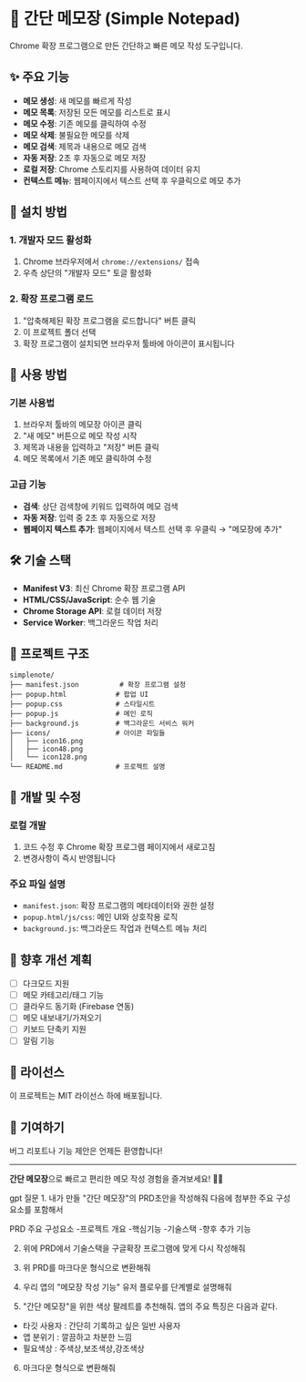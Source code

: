 # 📝 간단 메모장 (Simple Notepad)

Chrome 확장 프로그램으로 만든 간단하고 빠른 메모 작성 도구입니다.

## ✨ 주요 기능

-  **메모 생성**: 새 메모를 빠르게 작성
-  **메모 목록**: 저장된 모든 메모를 리스트로 표시
-  **메모 수정**: 기존 메모를 클릭하여 수정
-  **메모 삭제**: 불필요한 메모를 삭제
-  **메모 검색**: 제목과 내용으로 메모 검색
-  **자동 저장**: 2초 후 자동으로 메모 저장
-  **로컬 저장**: Chrome 스토리지를 사용하여 데이터 유지
-  **컨텍스트 메뉴**: 웹페이지에서 텍스트 선택 후 우클릭으로 메모 추가

## 🚀 설치 방법

### 1. 개발자 모드 활성화

1. Chrome 브라우저에서 `chrome://extensions/` 접속
2. 우측 상단의 "개발자 모드" 토글 활성화

### 2. 확장 프로그램 로드

1. "압축해제된 확장 프로그램을 로드합니다" 버튼 클릭
2. 이 프로젝트 폴더 선택
3. 확장 프로그램이 설치되면 브라우저 툴바에 아이콘이 표시됩니다

## 📖 사용 방법

### 기본 사용법

1. 브라우저 툴바의 메모장 아이콘 클릭
2. "새 메모" 버튼으로 메모 작성 시작
3. 제목과 내용을 입력하고 "저장" 버튼 클릭
4. 메모 목록에서 기존 메모 클릭하여 수정

### 고급 기능

-  **검색**: 상단 검색창에 키워드 입력하여 메모 검색
-  **자동 저장**: 입력 중 2초 후 자동으로 저장
-  **웹페이지 텍스트 추가**: 웹페이지에서 텍스트 선택 후 우클릭 → "메모장에 추가"

## 🛠️ 기술 스택

-  **Manifest V3**: 최신 Chrome 확장 프로그램 API
-  **HTML/CSS/JavaScript**: 순수 웹 기술
-  **Chrome Storage API**: 로컬 데이터 저장
-  **Service Worker**: 백그라운드 작업 처리

## 📁 프로젝트 구조

```
simplenote/
├── manifest.json          # 확장 프로그램 설정
├── popup.html            # 팝업 UI
├── popup.css             # 스타일시트
├── popup.js              # 메인 로직
├── background.js         # 백그라운드 서비스 워커
├── icons/                # 아이콘 파일들
│   ├── icon16.png
│   ├── icon48.png
│   └── icon128.png
└── README.md             # 프로젝트 설명
```

## 🔧 개발 및 수정

### 로컬 개발

1. 코드 수정 후 Chrome 확장 프로그램 페이지에서 새로고침
2. 변경사항이 즉시 반영됩니다

### 주요 파일 설명

-  `manifest.json`: 확장 프로그램의 메타데이터와 권한 설정
-  `popup.html/js/css`: 메인 UI와 상호작용 로직
-  `background.js`: 백그라운드 작업과 컨텍스트 메뉴 처리

## 🎯 향후 개선 계획

-  [ ] 다크모드 지원
-  [ ] 메모 카테고리/태그 기능
-  [ ] 클라우드 동기화 (Firebase 연동)
-  [ ] 메모 내보내기/가져오기
-  [ ] 키보드 단축키 지원
-  [ ] 알림 기능

## 📝 라이선스

이 프로젝트는 MIT 라이선스 하에 배포됩니다.

## 🤝 기여하기

버그 리포트나 기능 제안은 언제든 환영합니다!

---

**간단 메모장**으로 빠르고 편리한 메모 작성 경험을 즐겨보세요! 📝✨






gpt 질문
1.
내가 만들 "간단 메모장"의 PRD초안을 작성해줘
다음에 첨부한 주요 구성 요소를 포함해서

PRD 주요 구성요소
-프로젝트 개요
-핵심기능
-기술스택
-향후 추가 기능

2. 위에 PRD에서 기술스택을 구글확장 프로그램에 맞게 다시 작성해줘

3. 위 PRD를 마크다운 형식으로 변환해줘
4. 우리 앱의 "메모장 작성 기능" 유저 플로우를 단계별로 설명해줘
5. "간단 메모장"을 위한 색상 팔레트를 추천해줘. 앱의 주요 특징은 다음과 같다.
- 타깃 사용자 : 간단히 기록하고 싶은 일반 사용자
- 앱 분위기 : 깔끔하고 차분한 느낌
- 필요색상 : 주색상,보조색상,강조색상

6. 마크다운 형식으로 변환해줘
